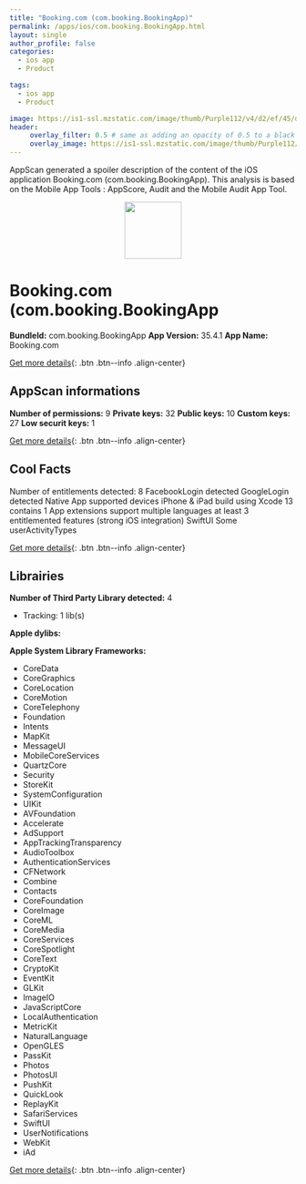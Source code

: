 ```yaml
---
title: "Booking.com (com.booking.BookingApp)"
permalink: /apps/ios/com.booking.BookingApp.html
layout: single
author_profile: false
categories: 
  - ios app 
  - Product 

tags: 
  - ios app 
  - Product 

image: https://is1-ssl.mzstatic.com/image/thumb/Purple112/v4/d2/ef/45/d2ef45b8-2c98-a680-406b-c15ca0482e73/AppIcon-0-0-1x_U007emarketing-0-7-0-0-85-220.jpeg/512x512bb.jpg
header: 
     overlay_filter: 0.5 # same as adding an opacity of 0.5 to a black background
     overlay_image: https://is1-ssl.mzstatic.com/image/thumb/Purple112/v4/d2/ef/45/d2ef45b8-2c98-a680-406b-c15ca0482e73/AppIcon-0-0-1x_U007emarketing-0-7-0-0-85-220.jpeg/512x512bb.jpg
---
```

AppScan generated a spoiler description of the content of the iOS application Booking.com (com.booking.BookingApp). This analysis is based on the Mobile App Tools : AppScore, Audit and the Mobile Audit App Tool.

  
  
<div style="text-align: center;"><img src="https://is1-ssl.mzstatic.com/image/thumb/Purple112/v4/d2/ef/45/d2ef45b8-2c98-a680-406b-c15ca0482e73/AppIcon-0-0-1x_U007emarketing-0-7-0-0-85-220.jpeg/512x512bb.jpg" width="100" height="100"></div>  
  
# Booking.com (com.booking.BookingApp

**BundleId:** com.booking.BookingApp
**App Version:** 35.4.1
**App Name:** Booking.com


[Get more details](/pricing.html){: .btn .btn--info .align-center}  
  
## AppScan informations 

**Number of permissions:** 9
**Private keys:** 32
**Public keys:** 10
**Custom keys:** 27
**Low securit keys:** 1
  
[Get more details](/pricing.html){: .btn .btn--info .align-center}

## Cool Facts

Number of entitlements detected: 8
FacebookLogin detected
GoogleLogin detected
Native App
supported devices iPhone & iPad
build using Xcode 13
contains 1 App extensions
support multiple languages
at least 3 entitlemented features (strong iOS integration)
SwiftUI
Some userActivityTypes
  
[Get more details](/pricing.html){: .btn .btn--info .align-center}

## Librairies 
**Number of Third Party Library detected:** 4
- Tracking: 1 lib(s)

**Apple dylibs:**


**Apple System Library Frameworks:**
- CoreData
- CoreGraphics
- CoreLocation
- CoreMotion
- CoreTelephony
- Foundation
- Intents
- MapKit
- MessageUI
- MobileCoreServices
- QuartzCore
- Security
- StoreKit
- SystemConfiguration
- UIKit
- AVFoundation
- Accelerate
- AdSupport
- AppTrackingTransparency
- AudioToolbox
- AuthenticationServices
- CFNetwork
- Combine
- Contacts
- CoreFoundation
- CoreImage
- CoreML
- CoreMedia
- CoreServices
- CoreSpotlight
- CoreText
- CryptoKit
- EventKit
- GLKit
- ImageIO
- JavaScriptCore
- LocalAuthentication
- MetricKit
- NaturalLanguage
- OpenGLES
- PassKit
- Photos
- PhotosUI
- PushKit
- QuickLook
- ReplayKit
- SafariServices
- SwiftUI
- UserNotifications
- WebKit
- iAd


  
[Get more details](/pricing.html){: .btn .btn--info .align-center}

